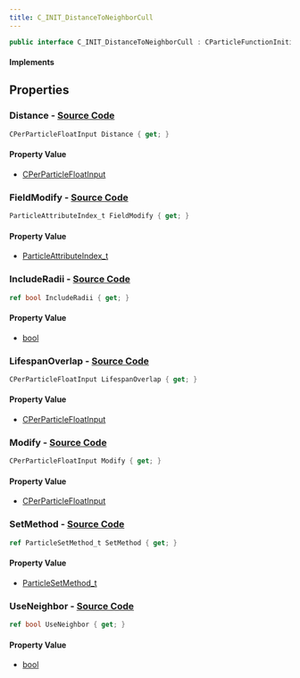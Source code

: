 ```yaml
---
title: C_INIT_DistanceToNeighborCull
---
```


```csharp
public interface C_INIT_DistanceToNeighborCull : CParticleFunctionInitializer, CParticleFunction, ISchemaClass<CParticleFunction>, ISchemaClass<CParticleFunctionInitializer>, ISchemaClass<C_INIT_DistanceToNeighborCull>, ISchemaField, ISchemaClass, INativeHandle
```

#### Implements

## Properties

### **Distance** - [Source Code](https://github.com/swiftly-solution/swiftlys2/blob/main/managed/src/SwiftlyS2.Generated/Schemas/Interfaces/C_INIT_DistanceToNeighborCull.cs#L16)

```csharp
CPerParticleFloatInput Distance { get; }
```

#### Property Value

- [CPerParticleFloatInput](/docs/api/shared/schemadefinitions/cperparticlefloatinput)

### **FieldModify** - [Source Code](https://github.com/swiftly-solution/swiftlys2/blob/main/managed/src/SwiftlyS2.Generated/Schemas/Interfaces/C_INIT_DistanceToNeighborCull.cs#L22)

```csharp
ParticleAttributeIndex_t FieldModify { get; }
```

#### Property Value

- [ParticleAttributeIndex_t](/docs/api/shared/schemadefinitions/particleattributeindex_t)

### **IncludeRadii** - [Source Code](https://github.com/swiftly-solution/swiftlys2/blob/main/managed/src/SwiftlyS2.Generated/Schemas/Interfaces/C_INIT_DistanceToNeighborCull.cs#L18)

```csharp
ref bool IncludeRadii { get; }
```

#### Property Value

- [bool](https://learn.microsoft.com/dotnet/api/system.boolean)

### **LifespanOverlap** - [Source Code](https://github.com/swiftly-solution/swiftlys2/blob/main/managed/src/SwiftlyS2.Generated/Schemas/Interfaces/C_INIT_DistanceToNeighborCull.cs#L20)

```csharp
CPerParticleFloatInput LifespanOverlap { get; }
```

#### Property Value

- [CPerParticleFloatInput](/docs/api/shared/schemadefinitions/cperparticlefloatinput)

### **Modify** - [Source Code](https://github.com/swiftly-solution/swiftlys2/blob/main/managed/src/SwiftlyS2.Generated/Schemas/Interfaces/C_INIT_DistanceToNeighborCull.cs#L24)

```csharp
CPerParticleFloatInput Modify { get; }
```

#### Property Value

- [CPerParticleFloatInput](/docs/api/shared/schemadefinitions/cperparticlefloatinput)

### **SetMethod** - [Source Code](https://github.com/swiftly-solution/swiftlys2/blob/main/managed/src/SwiftlyS2.Generated/Schemas/Interfaces/C_INIT_DistanceToNeighborCull.cs#L26)

```csharp
ref ParticleSetMethod_t SetMethod { get; }
```

#### Property Value

- [ParticleSetMethod_t](/docs/api/shared/schemadefinitions/particlesetmethod_t)

### **UseNeighbor** - [Source Code](https://github.com/swiftly-solution/swiftlys2/blob/main/managed/src/SwiftlyS2.Generated/Schemas/Interfaces/C_INIT_DistanceToNeighborCull.cs#L28)

```csharp
ref bool UseNeighbor { get; }
```

#### Property Value

- [bool](https://learn.microsoft.com/dotnet/api/system.boolean)

